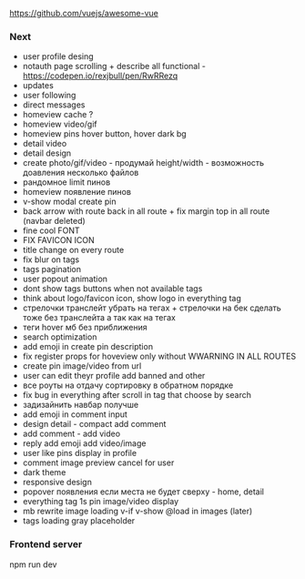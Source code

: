 https://github.com/vuejs/awesome-vue

### Next
- user profile desing
- notauth page scrolling + describe all functional - https://codepen.io/rexjbull/pen/RwRRezq
- updates
- user following
- direct messages 
- homeview cache ?
- homeview video/gif
- homeview pins hover button, hover dark bg
- detail video
- detail design
- create photo/gif/video - продумай height/width - возможность доавления несколько файлов
- рандомное limit пинов
- homeview появление пинов
- v-show modal create pin
- back arrow with route back in all route + fix margin top in all route (navbar deleted)
- fine cool FONT
- FIX FAVICON ICON
- title change on every route
- fix blur on tags
- tags pagination
- user popout animation 
- dont show tags buttons when not available tags
- think about logo/favicon icon, show logo in everything tag
- стрелочки транслейт убрать на тегах + стрелочки на бек сделать тоже без транслейта а так как на тегах
- теги hover мб без приближения
- search optimization
- add emoji in create pin description
- fix register props for hoveview only without WWARNING IN ALL ROUTES
- create pin image/video from url
- user can edit theyr profile add banned and other
- все роуты на отдачу сортировку в обратном порядке
- fix bug in everything after scroll in tag that choose by search
- задизайнить навбар получше
- add emoji in comment input
- design detail - compact add comment
- add comment - add video
- reply add emoji add video/image
- user like pins display in profile
- comment image preview cancel for user
- dark theme
- responsive design
- popover появления если места не будет сверху - home, detail
- everything tag 1s pin image/video display
- mb rewrite image loading v-if v-show @load in images (later)
- tags loading gray placeholder

### Frontend server
npm run dev